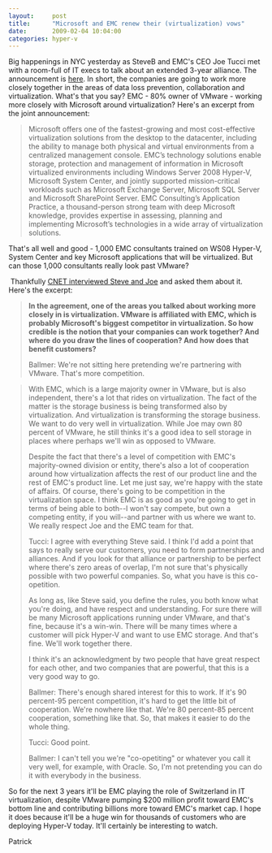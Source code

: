```yaml
---
layout:     post
title:      "Microsoft and EMC renew their (virtualization) vows"
date:       2009-02-04 10:04:00
categories: hyper-v
---
```

Big happenings in NYC yesterday as SteveB and EMC's CEO Joe Tucci met with a room-full of IT execs to talk about an extended 3-year alliance. The announcement is [here](https://www.microsoft.com/presspass/press/2009/feb09/02-03EMCRenewPR.mspx "Microsoft/EMC news release"). In short, the companies are going to work more closely together in the areas of data loss prevention, collaboration and virtualization. What's that you say? EMC - 80% owner of VMware - working more closely with Microsoft around virtualization? Here's an excerpt from the joint announcement: 

> Microsoft offers one of the fastest-growing and most cost-effective virtualization solutions from the desktop to the datacenter, including the ability to manage both physical and virtual environments from a centralized management console. EMC’s technology solutions enable storage, protection and management of information in Microsoft virtualized environments including Windows Server 2008 Hyper-V, Microsoft System Center, and jointly supported mission-critical workloads such as Microsoft Exchange Server, Microsoft SQL Server and Microsoft SharePoint Server. EMC Consulting’s Application Practice, a thousand-person strong team with deep Microsoft knowledge, provides expertise in assessing, planning and implementing Microsoft’s technologies in a wide array of virtualization solutions.

That's all well and good - 1,000 EMC consultants trained on WS08 Hyper-V, System Center and key Microsoft applications that will be virtualized. But can those 1,000 consultants really look past VMware? 

 Thankfully [CNET interviewed Steve and Joe](http://news.cnet.com/8301-10805_3-10156015-75.html?part=rss&subj=news&tag=2547-1_3-0-5 "CNET article") and asked them about it. Here's the excerpt:

> **In the agreement, one of the areas you talked about working more closely in is virtualization. VMware is affiliated with EMC, which is probably Microsoft's biggest competitor in virtualization. So how credible is the notion that your companies can work together? And where do you draw the lines of cooperation? And how does that benefit customers?**  
> 
> 
> Ballmer: We're not sitting here pretending we're partnering with VMware. That's more competition.

> With EMC, which is a large majority owner in VMware, but is also independent, there's a lot that rides on virtualization. The fact of the matter is the storage business is being transformed also by virtualization. And virtualization is transforming the storage business. We want to do very well in virtualization. While Joe may own 80 percent of VMware, he still thinks it's a good idea to sell storage in places where perhaps we'll win as opposed to VMware.
> 
> Despite the fact that there's a level of competition with EMC's majority-owned division or entity, there's also a lot of cooperation around how virtualization affects the rest of our product line and the rest of EMC's product line. Let me just say, we're happy with the state of affairs. Of course, there's going to be competition in the virtualization space. I think EMC is as good as you're going to get in terms of being able to both--I won't say compete, but own a competing entity, if you will--and partner with us where we want to. We really respect Joe and the EMC team for that.
> 
> Tucci: I agree with everything Steve said. I think I'd add a point that says to really serve our customers, you need to form partnerships and alliances. And if you look for that alliance or partnership to be perfect where there's zero areas of overlap, I'm not sure that's physically possible with two powerful companies. So, what you have is this co-opetition.
> 
> As long as, like Steve said, you define the rules, you both know what you're doing, and have respect and understanding. For sure there will be many Microsoft applications running under VMware, and that's fine, because it's a win-win. There will be many times where a customer will pick Hyper-V and want to use EMC storage. And that's fine. We'll work together there.
> 
> I think it's an acknowledgment by two people that have great respect for each other, and two companies that are powerful, that this is a very good way to go.
> 
> Ballmer: There's enough shared interest for this to work. If it's 90 percent-95 percent competition, it's hard to get the little bit of cooperation. We're nowhere like that. We're 80 percent-85 percent cooperation, something like that. So, that makes it easier to do the whole thing.
> 
> Tucci: Good point.
> 
> Ballmer: I can't tell you we're "co-opetiting" or whatever you call it very well, for example, with Oracle. So, I'm not pretending you can do it with everybody in the business.

So for the next 3 years it'll be EMC playing the role of Switzerland in IT virtualization, despite VMware pumping $200 million profit toward EMC's bottom line and contributing billions more toward EMC's market cap. I hope it does because it'll be a huge win for thousands of customers who are deploying Hyper-V today. It'll certainly be interesting to watch.

Patrick
